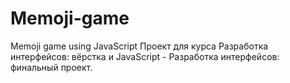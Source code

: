 # Memoji-game
Memoji game using JavaScript
Проект для курса Разработка интерфейсов: вёрстка и JavaScript - Разработка интерфейсов: финальный проект.

